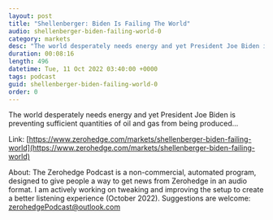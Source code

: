 ```yaml
---
layout: post
title: "Shellenberger: Biden Is Failing The World"
audio: shellenberger-biden-failing-world-0
category: markets
desc: "The world desperately needs energy and yet President Joe Biden is preventing sufficient quantities of oil and gas from being produced..."
duration: 00:08:16
length: 496
datetime: Tue, 11 Oct 2022 03:40:00 +0000
tags: podcast
guid: shellenberger-biden-failing-world-0
order: 0
---
```

The world desperately needs energy and yet President Joe Biden is preventing sufficient quantities of oil and gas from being produced...

Link: [https://www.zerohedge.com/markets/shellenberger-biden-failing-world](https://www.zerohedge.com/markets/shellenberger-biden-failing-world)

About: The Zerohedge Podcast is a non-commercial, automated program, designed to give people a way to get news from Zerohedge in an audio format.  I am actively working on tweaking and improving the setup to create a better listening experience (October 2022).  Suggestions are welcome: [zerohedgePodcast@outlook.com](mailto:zerohedgePodcast@outlook.com)